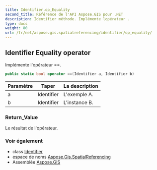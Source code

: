 ```yaml
---
title: Identifier.op_Equality
second_title: Référence de l'API Aspose.GIS pour .NET
description: Identifier méthode. Implémente lopérateur .
type: docs
weight: 80
url: /fr/net/aspose.gis.spatialreferencing/identifier/op_equality/
---
```

## Identifier Equality operator

Implémente l'opérateur ==.

```csharp
public static bool operator ==(Identifier a, Identifier b)
```

| Paramètre | Taper | La description |
| --- | --- | --- |
| a | Identifier | L'exemple A. |
| b | Identifier | L'instance B. |

### Return_Value

Le résultat de l'opérateur.

### Voir également

* class [Identifier](../)
* espace de noms [Aspose.Gis.SpatialReferencing](../../identifier/)
* Assemblée [Aspose.GIS](../../../)


